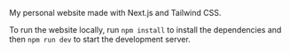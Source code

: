 My personal website made with Next.js and Tailwind CSS.

To run the website locally, run `npm install` to install the dependencies and then `npm run dev` to start the development server.




